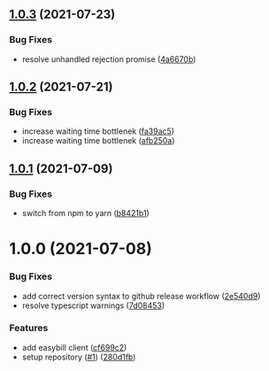 ## [1.0.3](https://github.com/gastromatic/easybill-client/compare/v1.0.2...v1.0.3) (2021-07-23)


### Bug Fixes

* resolve unhandled rejection promise ([4a6670b](https://github.com/gastromatic/easybill-client/commit/4a6670b2bbd1f67394bb832471e726025e7df0a8))

## [1.0.2](https://github.com/gastromatic/easybill-client/compare/v1.0.1...v1.0.2) (2021-07-21)


### Bug Fixes

* increase waiting time bottlenek ([fa39ac5](https://github.com/gastromatic/easybill-client/commit/fa39ac5ca0be56b9f29eb14f7297277922750789))
* increase waiting time bottlenek ([afb250a](https://github.com/gastromatic/easybill-client/commit/afb250ab4ccef3fa2d24b590b3ca73a8280e1340))

## [1.0.1](https://github.com/gastromatic/easybill-client/compare/v1.0.0...v1.0.1) (2021-07-09)


### Bug Fixes

* switch from npm to yarn ([b8421b1](https://github.com/gastromatic/easybill-client/commit/b8421b1a82c314027c2041bc2e02f64cbff840c3))

# 1.0.0 (2021-07-08)


### Bug Fixes

* add correct version syntax to github release workflow ([2e540d9](https://github.com/gastromatic/easybill-client/commit/2e540d9d26660b9719ac54584ea8bf4052661c01))
* resolve typescript warnings ([7d08453](https://github.com/gastromatic/easybill-client/commit/7d08453954e4712e9c73023cf33015b2b061c103))


### Features

* add easybill client ([cf699c2](https://github.com/gastromatic/easybill-client/commit/cf699c258be95f9620af2851d4fcc2c40a5a6405))
* setup repository ([#1](https://github.com/gastromatic/easybill-client/issues/1)) ([280d1fb](https://github.com/gastromatic/easybill-client/commit/280d1fb2a8ac888b961ceafa9a913286cd4f2195))
